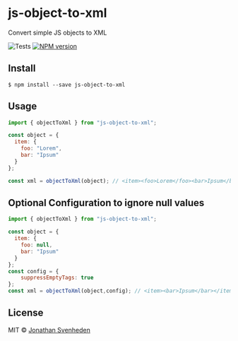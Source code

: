 # js-object-to-xml

Convert simple JS objects to XML

![Tests][tests-badge]
[![NPM version][npm-image]][npm-url]

## Install

```
$ npm install --save js-object-to-xml
```

## Usage

```js
import { objectToXml } from "js-object-to-xml";

const object = {
  item: {
    foo: "Lorem",
    bar: "Ipsum"
  }
};

const xml = objectToXml(object); // <item><foo>Lorem</foo><bar>Ipsum</bar></item>
```

## Optional Configuration to ignore null values
```js
import { objectToXml } from "js-object-to-xml";

const object = {
  item: {
    foo: null,
    bar: "Ipsum"
  }
};
const config = {
    suppressEmptyTags: true
};
const xml = objectToXml(object,config); // <item><bar>Ipsum</bar></item>
```
## License

MIT © [Jonathan Svenheden](https://github.com/svenheden)

[npm-url]: https://npmjs.org/package/js-object-to-xml
[npm-image]: https://badge.fury.io/js/js-object-to-xml.svg
[tests-badge]: https://github.com/svenheden/js-object-to-xml/workflows/Tests/badge.svg
